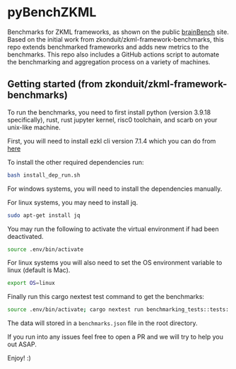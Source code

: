 # pyBenchZKML

Benchmarks for ZKML frameworks, as shown on the public [brainBench] site. Based on the initial work from zkonduit/zkml-framework-benchmarks, this repo extends benchmarked frameworks and adds new metrics to the benchmarks. This repo also includes a GitHub actions script to automate the benchmarking and aggregation process on a variety of machines.

## Getting started (from zkonduit/zkml-framework-benchmarks)

To run the benchmarks, you need to first install python (version 3.9.18 specifically), rust, rust jupyter kernel, risc0 toolchain, and scarb on your unix-like machine.

First, you will need to install ezkl cli version 7.1.4 which you can do from [here](https://github.com/zkonduit/ezkl/releases/tag/v7.1.4)

To install the other required dependencies run:

```bash
bash install_dep_run.sh
```

For windows systems, you will need to install the dependencies manually.

For linux systems, you may need to install jq.

```bash
sudo apt-get install jq
```

You may run the following to activate the virtual environment if had been deactivated.

```bash
source .env/bin/activate
```

For linux systems you will also need to set the OS environment variable to linux (default is Mac).

```bash
export OS=linux
```

Finally run this cargo nextest test command to get the benchmarks:

```bash
source .env/bin/activate; cargo nextest run benchmarking_tests::tests::run_benchmarks_ --no-capture
```

The data will stored in a `benchmarks.json` file in the root directory.

If you run into any issues feel free to open a PR and we will try to help you out ASAP.

Enjoy! :)

[brainBench]: https://brainbench.xyz/ "brainBench site"
